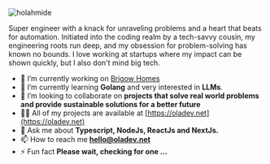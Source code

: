 <p align="left"> <img src="https://komarev.com/ghpvc/?username=holahmide&label=Profile%20views&color=0e75b6&style=flat" alt="holahmide" /> </p>

<p>Super engineer with a knack for unraveling problems and a heart that beats for automation. Initiated into the coding realm by a tech-savvy cousin, my engineering roots run deep, and my obsession for problem-solving has known no bounds. I love working at startups where my impact can be shown quickly, but I also don't mind big tech. </p>

- 🔭 I’m currently working on [Brigow Homes](https://brigow.com)
- 🌱 I’m currently learning **Golang** and very interested in **LLMs**.
- 👯 I’m looking to collaborate on **projects that solve real world problems and provide sustainable solutions for a better future**
- 👨‍💻 All of my projects are available at [https://oladev.net](https://oladev.net)
- 💬 Ask me about **Typescript, NodeJs, ReactJs and NextJs.**
- 📫 How to reach me **hello@oladev.net**
- ⚡ Fun fact **Please wait, checking for one ...**
